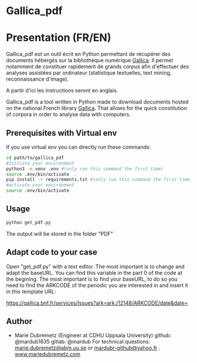 Gallica_pdf
=======
# Presentation (FR/EN)
Gallica_pdf est un outil écrit en Python permettant de récupérer des documents hébergés sur la bibliothèque numérique 
<a href="http://gallica.bnf.fr/">Gallica</a>. Il permet notamment de constituer rapidement de grands corpus afin d'effectuer des analyses assistées par ordinateur (statistique textuelles, text mining, reconnaissance d'image).

A partir d'ici les instructions seront en anglais.

Gallica_pdf is a tool written in Python made to download documents hosted on the national French library <a href="http://gallica.bnf.fr/">Gallica</a>. That allows for the quick constitution of corpora in order to analyse data with computers.

## Prerequisites with Virtual env
If you use virtual env you can directly run these commands:
```bash
cd path/to/gallica_pdf
#Initiate your environment 
python3 -m venv .env #(only run this command the first time)
source .env/bin/activate  
pip install -r requirements.txt #(only run this command the first time)
#activate your environment
source .env/bin/activate 

```

## Usage 
```bash
python get_pdf.py

```
The output will be stored in the folder "PDF"

## Adapt code to your case
Open "get_pdf.py" with a text editor.
The most important is to change and adapt the baseURL. You can find this variable in the part 0 of the code at the begining.
The most important is to find your baseURL, to do so you need to find the ARKCODE of the periodic you are interested in
 and insert it in this template URL:


https://gallica.bnf.fr/services/Issues?ark=ark:/12148/ARKCODE/date&date=



## Author
* Marie Dubremetz (Engineer at CDHU Uppsala University) github: @mardub1635 gitlab: @mardub For technical questions: marie.dubremetz@abm.uu.se
 or mardubr-github@yahoo.fr . www.mariedubremetz.com
